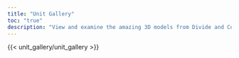 ```yaml
---
title: "Unit Gallery"
toc: "true"
description: "View and examine the amazing 3D models from Divide and Conquer: AGO in realtime"
---
```

{{< unit_gallery/unit_gallery >}}
